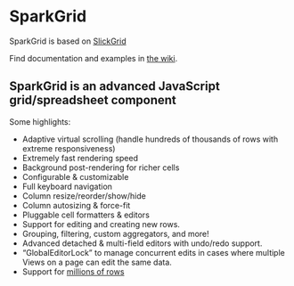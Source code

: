 # SparkGrid

SparkGrid is based on [SlickGrid](https://github.com/mleibman/SlickGrid)

Find documentation and examples in [the wiki](https://github.com/mleibman/SlickGrid/wiki).


## SparkGrid is an advanced JavaScript grid/spreadsheet component

Some highlights:

* Adaptive virtual scrolling (handle hundreds of thousands of rows with extreme responsiveness)
* Extremely fast rendering speed
* Background post-rendering for richer cells
* Configurable & customizable
* Full keyboard navigation
* Column resize/reorder/show/hide
* Column autosizing & force-fit
* Pluggable cell formatters & editors
* Support for editing and creating new rows.
* Grouping, filtering, custom aggregators, and more!
* Advanced detached & multi-field editors with undo/redo support.
* “GlobalEditorLock” to manage concurrent edits in cases where multiple Views on a page can edit the same data.
* Support for [millions of rows](http://stackoverflow.com/a/2569488/1269037)
